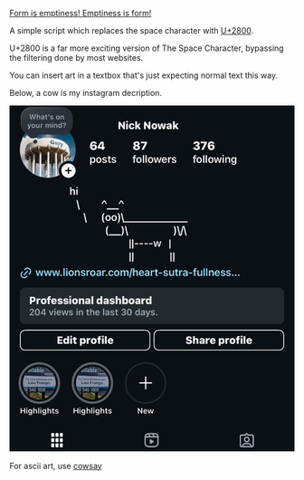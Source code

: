 [Form is emptiness! Emptiness is form!](https://www.lionsroar.com/heart-sutra-fullness-emptiness/?fbclid=PAZXh0bgNhZW0CMTEAAaY2u3C6dgAIRaX6s6XqgIbdcel4NCBbCEi8rUCKP1lojyvXs4MXPmXh9-o_aem_p3-7qujV6kJvEgaTiBX0Qg)

A simple script which replaces the space character with [U+2800](https://www.compart.com/en/unicode/U+2800).

U+2800 is a far more exciting version of The Space Character, bypassing the filtering done by most websites. 

You can insert art in a textbox that's just expecting normal text this way.  

Below, a cow is my instagram decription.

![An ASCII art cow is used as a profile description on instagram.com](sample.png "Unwanted Cows")

For ascii art, use [cowsay](https://cowsay-svelte.vercel.app/)

